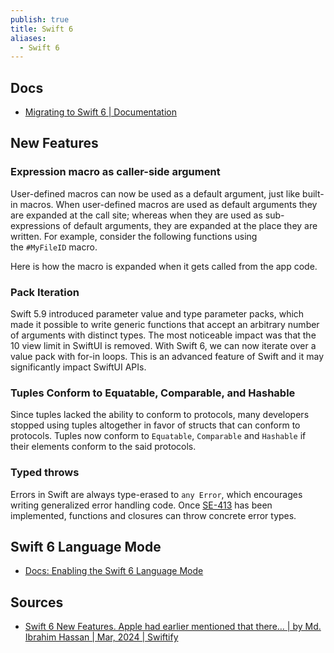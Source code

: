 ```yaml
---
publish: true
title: Swift 6
aliases:
  - Swift 6
---
```

## Docs
- [Migrating to Swift 6 | Documentation](https://www.swift.org/migration/documentation/migrationguide/) 

## New Features
### Expression macro as caller-side argument

User-defined macros can now be used as a default argument, just like built-in macros. When user-defined macros are used as default arguments they are expanded at the call site; whereas when they are used as sub-expressions of default arguments, they are expanded at the place they are written. For example, consider the following functions using the `#MyFileID` macro.

Here is how the macro is expanded when it gets called from the app code.

### Pack Iteration

Swift 5.9 introduced parameter value and type parameter packs, which made it possible to write generic functions that accept an arbitrary number of arguments with distinct types. The most noticeable impact was that the 10 view limit in SwiftUI is removed. With Swift 6, we can now iterate over a value pack with for-in loops. This is an advanced feature of Swift and it may significantly impact SwiftUI APIs.

### Tuples Conform to Equatable, Comparable, and Hashable

Since tuples lacked the ability to conform to protocols, many developers stopped using tuples altogether in favor of structs that can conform to protocols. Tuples now conform to `Equatable`, `Comparable` and `Hashable` if their elements conform to the said protocols.

### Typed throws

Errors in Swift are always type-erased to `any Error`, which encourages writing generalized error handling code. Once [SE-413](https://github.com/apple/swift-evolution/blob/main/proposals/0413-typed-throws.md) has been implemented, functions and closures can throw concrete error types.

## Swift 6 Language Mode
- [Docs: Enabling the Swift 6 Language Mode](https://www.swift.org/migration/documentation/swift-6-concurrency-migration-guide/swift6mode) 


## Sources
- [Swift 6 New Features. Apple had earlier mentioned that there… | by Md. Ibrahim Hassan | Mar, 2024 | Swiftify](https://blog.swiftify.com/whats-new-in-swift-6-e875ca675a28) 